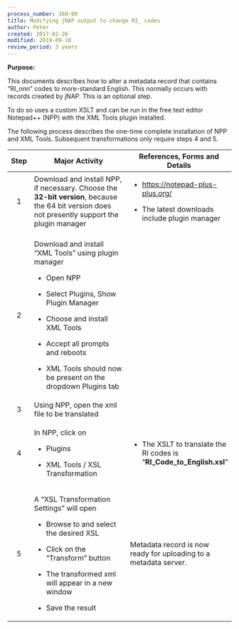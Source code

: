 ```yaml
---
process_number: 360-09
title: Modifying jNAP output to change RI_ codes
author: Peter
created: 2017-02-26
modified: 2019-09-10
review_period: 3 years
---
```


**Purpose:**

This documents describes how to alter a metadata record that contains “RI_nnn” codes to more-standard English. This normally occurs with records created by jNAP. This is an optional step.

To do so uses a custom XSLT and can be run in the free text editor Notepad++ (NPP) with the XML Tools plugin installed.

The following process describes the one-time complete installation of NPP and XML Tools. Subsequent transformations only require steps 4 and 5.

<table>
<colgroup>
<col style="width: 10%" />
<col style="width: 47%" />
<col style="width: 41%" />
</colgroup>
<thead>
<tr>
<th style="text-align: center;"><strong>Step</strong></th>
<th><strong>Major Activity</strong></th>
<th><strong>References, Forms and Details</strong></th>
</tr>
</thead>
<tbody>
<tr>
<td style="text-align: center;">1</td>
<td>Download and install NPP, if necessary. Choose the <strong>32-bit version</strong>, because the 64 bit version does not presently support the plugin manager</td>
<td><ul>
<li><p><a href="https://notepad-plus-plus.org/">https://notepad-plus-plus.org/</a></p></li>
<li><p>The latest downloads include plugin manager</p></li>
</ul></td>
</tr>
<tr>
<td style="text-align: center;">2</td>
<td><p>Download and install “XML Tools” using plugin manager</p>
<ul>
<li><p>Open NPP</p></li>
<li><p>Select Plugins, Show Plugin Manager</p></li>
<li><p>Choose and install XML Tools</p></li>
<li><p>Accept all prompts and reboots</p></li>
<li><p>XML Tools should now be present on the dropdown Plugins tab</p></li>
</ul></td>
<td style="text-align: left;"></td>
</tr>
<tr>
<td style="text-align: center;">3</td>
<td>Using NPP, open the xml file to be translated</td>
<td style="text-align: left;"></td>
</tr>
<tr>
<td style="text-align: center;">4</td>
<td style="text-align: left;"><p>In NPP, click on</p>
<ul>
<li><p>Plugins</p></li>
<li><p>XML Tools / XSL Transformation</p></li>
</ul></td>
<td><ul>
<li><p>The XSLT to translate the RI codes is “<strong>RI_Code_to_English.xsl</strong>”</p></li>
</ul></td>
</tr>
<tr>
<td style="text-align: center;">5</td>
<td><p>A “XSL Transformation Settings” will open</p>
<ul>
<li><p>Browse to and select the desired XSL</p></li>
<li><p>Click on the “Transform” button</p></li>
<li><p>The transformed xml will appear in a new window</p></li>
<li><p>Save the result</p></li>
</ul></td>
<td>Metadata record is now ready for uploading to a metadata server.</td>
</tr>
</tbody>
</table>
